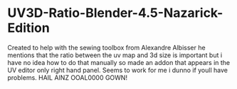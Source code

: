 # UV3D-Ratio-Blender-4.5-Nazarick-Edition
Created to help with the sewing toolbox from  Alexandre Albisser he mentions that the ratio between the uv map and 3d size is important but i have no idea how to do that manually so made an addon that appears in the UV editor only right hand panel. Seems to work for me i dunno if youll have problems. HAIL AINZ OOAL0000 GOWN!
